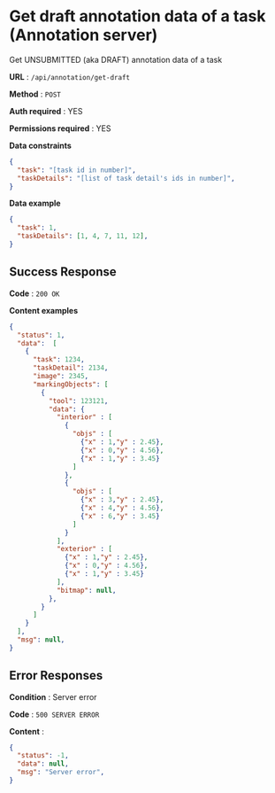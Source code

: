 # Get draft annotation data of a task (Annotation server)

Get UNSUBMITTED (aka DRAFT) annotation data of a task

**URL** : `/api/annotation/get-draft`

**Method** : `POST`

**Auth required** : YES

**Permissions required** : YES

**Data constraints**

```json
{
  "task": "[task id in number]",
  "taskDetails": "[list of task detail's ids in number]",
}
```

**Data example**

```json
{
  "task": 1,
  "taskDetails": [1, 4, 7, 11, 12],
}
```

## Success Response

**Code** : `200 OK`

**Content examples**

```json
{
  "status": 1,
  "data":  [
    {
      "task": 1234,
      "taskDetail": 2134,
      "image": 2345,
      "markingObjects": [
        {
          "tool": 123121,
          "data": {
            "interior" : [
              {
                "objs" : [
                  {"x" : 1,"y" : 2.45},
                  {"x" : 0,"y" : 4.56},
                  {"x" : 1,"y" : 3.45}
                ]
              },
              {
                "objs" : [
                  {"x" : 3,"y" : 2.45},
                  {"x" : 4,"y" : 4.56},
                  {"x" : 6,"y" : 3.45}
                ]
              }
            ],
            "exterior" : [
              {"x" : 1,"y" : 2.45},
              {"x" : 0,"y" : 4.56},
              {"x" : 1,"y" : 3.45}
            ],
            "bitmap": null,
          },
        }
      ]
    }
  ],
  "msg": null,
}
```

## Error Responses

**Condition** : Server error

**Code** : `500 SERVER ERROR`

**Content** :

```json
{ 
  "status": -1,
  "data": null,
  "msg": "Server error",
}
```

